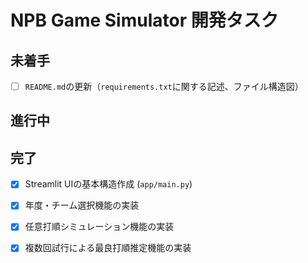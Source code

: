# NPB Game Simulator 開発タスク

## 未着手





- [ ] `README.md`の更新（`requirements.txt`に関する記述、ファイル構造図）

## 進行中

## 完了

- [x] Streamlit UIの基本構造作成 (`app/main.py`)
- [x] 年度・チーム選択機能の実装
- [x] 任意打順シミュレーション機能の実装
- [x] 複数回試行による最良打順推定機能の実装

